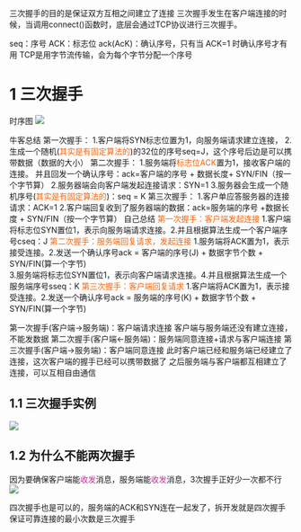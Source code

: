 三次握手的目的是保证双方互相之间建立了连接
三次握手发生在客户端连接的时候，当调用connect()函数时，底层会通过TCP协议进行三次握手。

seq：序号
ACK：标志位
	ack(AcK)：确认序号，只有当 ACK=1 时确认序号才有用
TCP是用字节流传输，会为每个字节分配一个序号 
# 1 三次握手
时序图
![](https://s1.vika.cn/space/2022/05/26/9e8848db48ec40d2a865d364ed1dfe16)

牛客总结
	第一次握手：
	1.客户端将SYN标志位置为1，向服务端请求建立连接，
	2.生成一个随机(<font color=#F36208>其实是有固定算法的</font>)的32位的序号seq=J，这个序号后边是可以携带数据（数据的大小）
	第二次握手：
	1.服务端将<font color=#F36208>标志位</font><font color=#F36208>ACK</font>置为1，接收客户端的连接。
		并且回发一个确认序号：ack=客户端的序号 +  数据长度+ SYN/FIN（按一个字节算）
	2.服务器端会向客户端发起连接请求：SYN=1
	3.服务器会生成一个随机序号(<font color=#F36208>其实是有固定算法的</font>)：seq = K
	第三次握手：
	1.客户单应答服务器的连接请求：ACK=1
	2.客户端回复收到了服务器端的数据：ack=服务端的序号 +数据长度 + SYN/FIN（按一个字节算）
自己总结
	<font color=#F36208>	第一次握手：客户端发起连接</font>
		1.客户端将标志位SYN置位1，表示向服务端请求连接。2.并且根据算法生成一个客户端序号cseq：J
	<font color=#F36208>	第二次握手：服务端回复请求，发起连接</font>
		1.服务端将ACK置为1，表示接受连接。2.发送一个确认序号ack = 客户端的序号(J) + 数据字节个数 + SYN/FIN(算一个字节)  
		3.服务端将标志位SYN置位1，表示向客户端请求连接。4.并且根据算法生成一个服务端序号sseq：K
	<font color=#F36208>	第三次握手：客户端回复请求</font>
		1.客户端将ACK置为1，表示接受连接。2.发送一个确认序号ack = 服务端的序号(K) + 数据字节个数 + SYN/FIN(算一个字节)  


第一次握手(客户端→服务端)：客户端请求连接
	客户端与服务端还没有建立连接，不能发数据
第二次握手(客户端←服务端)：服务端同意连接+请求与客户端连接
第三次握手(客户端→服务端)：客户端同意连接
	此时客户端已经和服务端已经建立了连接，这次客户端的握手已经可以携带数据了
之后服务端与客户端都互相建立了连接，可以互相自由通信
## 1.1 三次握手实例
![](https://s1.vika.cn/space/2022/05/26/e1cbc619a8b445c5a3cb9282c0d21c21)


## 1.2 为什么不能两次握手
因为要确保客户端能<font color=#C32E94>收发</font>消息，服务端能<font color=#C32E94>收发</font>消息，3次握手正好少一次都不行
![](https://s1.vika.cn/space/2022/05/26/7f7c22713cf345368d2778005723b9b1)

四次握手也是可以的，服务端的ACK和SYN连在一起发了，拆开发就是四次握手
保证可靠连接的最小次数是三次握手





